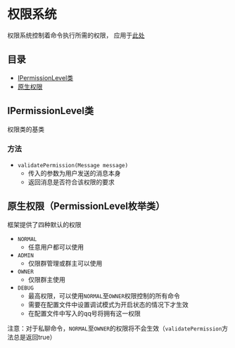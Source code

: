 # 权限系统
权限系统控制着命令执行所需的权限，
应用于[此处](commands.md#基类方法)

## 目录
- [IPermissionLevel类](#ipermissionlevel类)
- [原生权限](#原生权限permissionlevel枚举类)

## IPermissionLevel类
权限类的基类

### 方法
 - `validatePermission(Message message)`
   - 传入的参数为用户发送的消息本身
   - 返回消息是否符合该权限的要求

## 原生权限（PermissionLevel枚举类）
框架提供了四种默认的权限

- `NORMAL`
  - 任意用户都可以使用
- `ADMIN`
  - 仅限群管理或群主可以使用
- `OWNER`
  - 仅限群主使用
- `DEBUG`
  - 最高权限，可以使用`NORMAL`至`OWNER`权限控制的所有命令
  - 需要在配置文件中设置调试模式为开启状态的情况下才生效
  - 在配置文件中写入的qq号将拥有这一权限

注意：对于私聊命令，`NORMAL`至`OWNER`的权限将不会生效（`validatePermission`方法总是返回true）